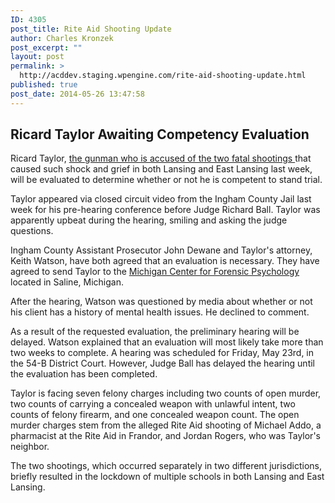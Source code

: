 ```yaml
---
ID: 4305
post_title: Rite Aid Shooting Update
author: Charles Kronzek
post_excerpt: ""
layout: post
permalink: >
  http://acddev.staging.wpengine.com/rite-aid-shooting-update.html
published: true
post_date: 2014-05-26 13:47:58
---
```

<h2>Ricard Taylor Awaiting Competency Evaluation</h2>
Ricard Taylor, <a href="http://acddev.staging.wpengine.com/gunman-lansing-mi-rite-aid-shooting-arrested.html" target="_blank">the gunman who is accused of the two fatal shootings </a>that caused such shock and grief in both Lansing and East Lansing last week, will be evaluated to determine whether or not he is competent to stand trial.

Taylor appeared via closed circuit video from the Ingham County Jail last week for his pre-hearing conference before Judge Richard Ball. Taylor was apparently upbeat during the hearing, smiling and asking the judge questions.

Ingham County Assistant Prosecutor John Dewane and Taylor's attorney, Keith Watson, have both agreed that an evaluation is necessary. They have agreed to send Taylor to the <a href="http://www.michigan.gov/mdch/1,1607,7-132-2941_4868_4896-14465--,00.html" target="_blank">Michigan Center for Forensic Psychology</a> located in Saline, Michigan.

After the hearing, Watson was questioned by media about whether or not his client has a history of mental health issues. He declined to comment.

As a result of the requested evaluation, the preliminary hearing will be delayed. Watson explained that an evaluation will most likely take more than two weeks to complete. A hearing was scheduled for Friday, May 23rd, in the 54-B District Court. However, Judge Ball has delayed the hearing until the evaluation has been completed.

Taylor is facing seven felony charges including two counts of open murder, two counts of carrying a concealed weapon with unlawful intent, two counts of felony firearm, and one concealed weapon count. The open murder charges stem from the alleged Rite Aid shooting of Michael Addo, a pharmacist at the Rite Aid in Frandor, and Jordan Rogers, who was Taylor's neighbor.

The two shootings, which occurred separately in two different jurisdictions, briefly resulted in the lockdown of multiple schools in both Lansing and East Lansing.